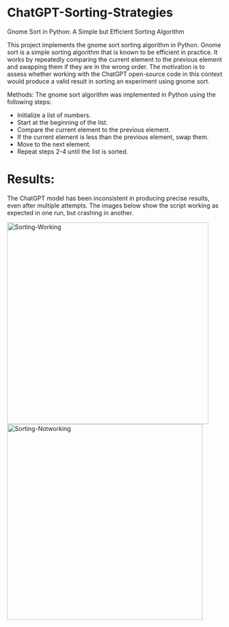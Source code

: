 # ChatGPT-Sorting-Strategies
Gnome Sort in Python: A Simple but Efficient Sorting Algorithm


This project implements the gnome sort sorting algorithm in Python. Gnome sort is a simple sorting algorithm that is known to be efficient in practice. It works by repeatedly comparing the current element to the previous element and swapping them if they are in the wrong order. The motivation is to assess whether working with the ChatGPT open-source code in this context would produce a valid result in sorting an experiment using gnome sort.

Methods: The gnome sort algorithm was implemented in Python using the following steps:
- Initialize a list of numbers.
- Start at the beginning of the list.
- Compare the current element to the previous element.
- If the current element is less than the previous element, swap them.
- Move to the next element.
- Repeat steps 2-4 until the list is sorted.

# Results:
The ChatGPT model has been inconsistent in producing precise results, even after multiple attempts. The images below show the script working as expected in one run, but crashing in another.


<img width="471" alt="Sorting-Working" src="https://github.com/preetika-k/ChatGPT-Sorting-Strategies/assets/84887189/a5df562b-9b2e-4f31-8453-bd3b0eb9a0cc">
<img width="457" alt="Sorting-Notworking" src="https://github.com/preetika-k/ChatGPT-Sorting-Strategies/assets/84887189/551d7a30-9e58-445b-9d55-4218bd1995b3">

